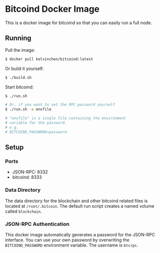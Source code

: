 # Bitcoind Docker Image
This is a docker image for bitcoind so that you can easily run a full node.

## Running
Pull the image:
```bash
$ docker pull kelvinchen/bitcoind:latest
```
Or build it yourself:
```bash
$ ./build.sh
```

Start bitcoind:
```bash
$ ./run.sh

# Or, if you want to set the RPC password yourself
$ ./run.sh -e envfile

# "envfile" is a single file containing the environment
# variable for the password.
# e.g.
# BITCOIND_PASSWORD=password
```

## Setup

### Ports
- JSON-RPC: 8332
- bitcoind: 8333

### Data Directory
The data directory for the blockchain and other bitcoind related files is
located at `/root/.bitcoin`. The default run script creates a named volume
called `blockchain`.

### JSON-RPC Authentication
This docker image automatically generates a password for the JSON-RPC
interface. You can use your own password by overwriting the `BITCOIND_PASSWORD`
environment variable. The username is `btcrpc`.
